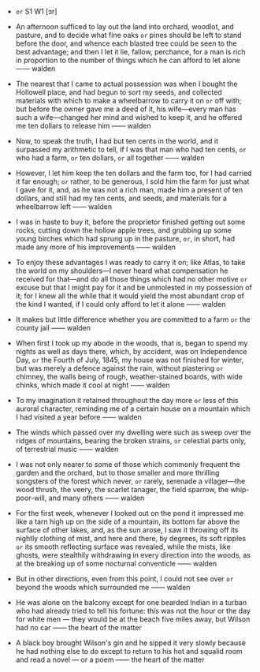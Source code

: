 - `or` S1 W1 [ɔr]



-  An afternoon sufficed to lay out the land into orchard, woodlot, and pasture, and to decide what fine oaks `or` pines should be left to stand before the door, and whence each blasted tree could be seen to the best advantage; and then I let it lie, fallow, perchance, for a man is rich in proportion to the number of things which he can afford to let alone —— walden

-  The nearest that I came to actual possession was when I bought the Hollowell place, and had begun to sort my seeds, and collected materials with which to make a wheelbarrow to carry it on `or` off with; but before the owner gave me a deed of it, his wife﻿—every man has such a wife﻿—changed her mind and wished to keep it, and he offered me ten dollars to release him —— walden

-  Now, to speak the truth, I had but ten cents in the world, and it surpassed my arithmetic to tell, if I was that man who had ten cents, `or` who had a farm, `or` ten dollars, `or` all together —— walden

-  However, I let him keep the ten dollars and the farm too, for I had carried it far enough; `or` rather, to be generous, I sold him the farm for just what I gave for it, and, as he was not a rich man, made him a present of ten dollars, and still had my ten cents, and seeds, and materials for a wheelbarrow left —— walden

-  I was in haste to buy it, before the proprietor finished getting out some rocks, cutting down the hollow apple trees, and grubbing up some young birches which had sprung up in the pasture, `or`, in short, had made any more of his improvements —— walden

-  To enjoy these advantages I was ready to carry it on; like Atlas, to take the world on my shoulders﻿—I never heard what compensation he received for that﻿—and do all those things which had no other motive `or` excuse but that I might pay for it and be unmolested in my possession of it; for I knew all the while that it would yield the most abundant crop of the kind I wanted, if I could only afford to let it alone —— walden

-  It makes but little difference whether you are committed to a farm `or` the county jail —— walden

- When first I took up my abode in the woods, that is, began to spend my nights as well as days there, which, by accident, was on Independence Day, `or` the Fourth of July, 1845, my house was not finished for winter, but was merely a defence against the rain, without plastering `or` chimney, the walls being of rough, weather-stained boards, with wide chinks, which made it cool at night —— walden

-  To my imagination it retained throughout the day more `or` less of this auroral character, reminding me of a certain house on a mountain which I had visited a year before —— walden

-  The winds which passed over my dwelling were such as sweep over the ridges of mountains, bearing the broken strains, `or` celestial parts only, of terrestrial music —— walden

-  I was not only nearer to some of those which commonly frequent the garden and the orchard, but to those smaller and more thrilling songsters of the forest which never, `or` rarely, serenade a villager﻿—the wood thrush, the veery, the scarlet tanager, the field sparrow, the whip-poor-will, and many others —— walden

-  For the first week, whenever I looked out on the pond it impressed me like a tarn high up on the side of a mountain, its bottom far above the surface of other lakes, and, as the sun arose, I saw it throwing off its nightly clothing of mist, and here and there, by degrees, its soft ripples `or` its smooth reflecting surface was revealed, while the mists, like ghosts, were stealthily withdrawing in every direction into the woods, as at the breaking up of some nocturnal conventicle —— walden

-  But in other directions, even from this point, I could not see over `or` beyond the woods which surrounded me —— walden

-  He was alone on the balcony except for one bearded Indian in a turban who had already tried to tell his fortune: this was not the hour or the day for white men — they would be at the beach five miles away, but Wilson had no car —— the heart of the matter

-  A black boy brought Wilson's gin and he sipped it very slowly because he had nothing else to do except to return to his hot and squalid room and read a novel — or a poem —— the heart of the matter
